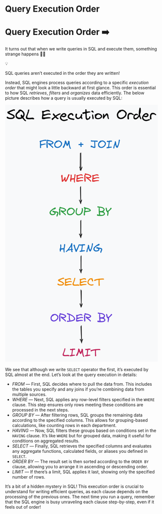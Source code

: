 # Query Execution Order

# Query Execution Order ➡️

It turns out that when we write queries in SQL and execute them, something strange happens 🕵️‍♂️

<aside>
💡

SQL queries aren’t executed in the order they are written!

</aside>

Instead, SQL engines process queries according to a specific *execution order* that might look a little backward at first glance. This order is essential to how SQL *retrieves*, *filters* and *organizes* data efficiently. The below picture describes how a query is usually executed by SQL:

![sql-query-execution-order.png](https://raw.githubusercontent.com/WebOfRussia/sql-course/refs/heads/main/Data%20Selection%20(Part%201)/img/sql-query-execution-order.png)

We see that although we write `SELECT` operator the first, it’s executed by SQL almost at the end. Let’s look at the query execution in details:

- *FROM —* First, SQL decides where to pull the data from. This includes the tables you specify and any joins if you’re combining data from multiple sources.
- *WHERE —* Next, SQL applies any row-level filters specified in the `WHERE` clause. This step ensures only rows meeting these conditions are processed in the next steps.
- *GROUP BY —* After filtering rows, SQL groups the remaining data according to the specified columns. This allows for grouping-based calculations, like counting rows in each department.
- *HAVING —* Now, SQL filters these groups based on conditions set in the `HAVING` clause. It’s like `WHERE` but for grouped data, making it useful for conditions on aggregated results.
- *SELECT —* Finally, SQL retrieves the specified columns and evaluates any aggregate functions, calculated fields, or aliases you defined in `SELECT`.
- *ORDER BY —* The result set is then sorted according to the `ORDER BY` clause, allowing you to arrange it in ascending or descending order.
- *LIMIT —* If there’s a limit, SQL applies it last, showing only the specified number of rows.

It’s a bit of a hidden mystery in SQL! This execution order is crucial to understand for writing efficient queries, as each clause depends on the processing of the previous ones. The next time you run a query, remember that the SQL engine is busy unraveling each clause step-by-step, even if it feels out of order!